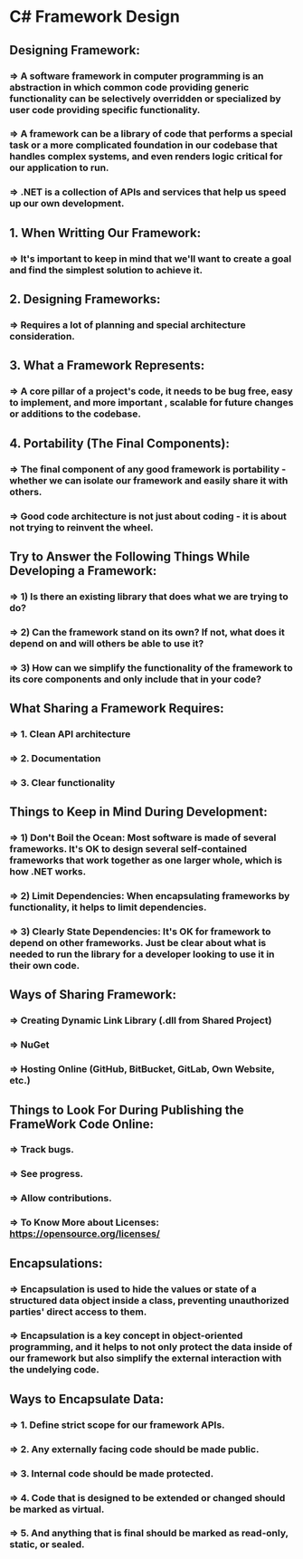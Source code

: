 # C# Framework Design

## Designing Framework:
### => A software framework in computer programming is an abstraction in which common code providing generic functionality can be selectively overridden or specialized by user code providing specific functionality.

### => A framework can be a library of code that performs a special task or a more complicated foundation in our codebase that handles complex systems, and even renders logic critical for our application to run.

### => .NET is a collection of APIs and services that help us speed up our own development.

## 1. When Writting Our Framework:
### => It's important to keep in mind that we'll want to create a goal and find the simplest solution to achieve it.

## 2. Designing Frameworks:
### => Requires a lot of planning and special architecture consideration.

## 3. What a Framework Represents:
### => A core pillar of a project's code, it needs to be bug free, easy to implement, and more important , scalable for future changes or additions to the codebase.

## 4. Portability (The Final Components):
### => The final component of any good framework is portability - whether we can isolate our framework and easily share it with others.

### => Good code architecture is not just about coding - it is about not trying to reinvent the wheel.

## Try to Answer the Following Things While Developing a Framework:
### => 1) Is there an existing library that does what we are trying to do?
### => 2) Can the framework stand on its own? If not, what does it depend on and will others be able to use it?
### => 3) How can we simplify the functionality of the framework to its core components and only include that in your code?

## What Sharing a Framework Requires:
### => 1. Clean API architecture
### => 2. Documentation
### => 3. Clear functionality

## Things to Keep in Mind During Development:
### => 1) Don't Boil the Ocean: Most software is made of several frameworks. It's OK to design several self-contained frameworks that work together as one larger whole, which is how .NET works.
### => 2) Limit Dependencies: When encapsulating frameworks by functionality, it helps to limit dependencies.
### => 3) Clearly State Dependencies: It's OK for framework to depend on other frameworks. Just be clear about what is needed to run the library for a developer looking to use it in their own code.

## Ways of Sharing Framework:
### => Creating Dynamic Link Library (.dll from Shared Project)
### => NuGet
### => Hosting Online (GitHub, BitBucket, GitLab, Own Website, etc.)

## Things to Look For During Publishing the FrameWork Code Online:
### => Track bugs.
### => See progress.
### => Allow contributions.

### => To Know More about Licenses: https://opensource.org/licenses/

## Encapsulations:
### => Encapsulation is used to hide the values or state of a structured data object inside a class, preventing unauthorized parties' direct access to them.
### => Encapsulation is a key concept in object-oriented programming, and it helps to not only protect the data inside of our framework but also simplify the external interaction with the undelying code.

## Ways to Encapsulate Data:
### => 1. Define strict scope for our framework APIs.
### => 2. Any externally facing code should be made public.
### => 3. Internal code should be made protected.
### => 4. Code that is designed to be extended or changed should be marked as virtual.
### => 5. And anything that is final should be marked as read-only, static, or sealed.





